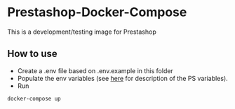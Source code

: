 # Prestashop-Docker-Compose

This is a development/testing image for Prestashop

## How to use

* Create a .env file based on .env.example in this folder
* Populate the env variables (see [here](https://hub.docker.com/r/prestashop/prestashop) for description of the PS variables).
* Run
```
docker-compose up
```
